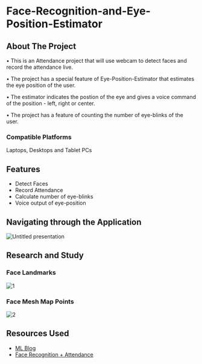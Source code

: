 

# Face-Recognition-and-Eye-Position-Estimator




## About The Project



• This is an Attendance project that will use webcam to detect faces and record the attendance live.

• The project has a special feature of Eye-Position-Estimator that estimates the eye position of the user.

• The estimator indicates the postion of the eye and gives a voice command of the position - left, right or center.

• The project has a feature of counting the number of eye-blinks of the user.

### Compatible Platforms
Laptops, Desktops and Tablet PCs


## Features

- Detect Faces
- Record Attendance
- Calculate number of eye-blinks
- Voice output of eye-position


## Navigating through the Application
![Untitled presentation](https://user-images.githubusercontent.com/77922549/170884186-53b62339-aa77-4245-a6b8-bc4a8ee4be0c.jpg)


## Research and Study
### Face Landmarks
![1](https://user-images.githubusercontent.com/77922549/170884318-078419b4-9d33-45c6-8b7a-15981385d43c.jpg)

### Face Mesh Map Points
![2](https://user-images.githubusercontent.com/77922549/170884375-6925b06d-3b77-45f9-af91-af4608deb1cc.jpg)




## Resources Used

 - [ML Blog](https://medium.com/@ageitgey/machine-learning-is-fun-part-4-modern-face-recognition-with-deep-learning-c3cffc121d78)
 - [Face Recognition + Attendance](https://www.youtube.com/watch?v=sz25xxF_AVE)

